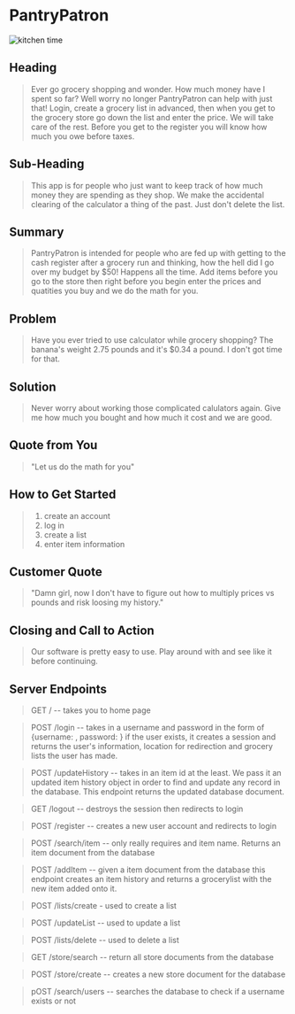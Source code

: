 # PantryPatron #

<!-- 
> This material was originally posted [here](http://www.quora.com/What-is-Amazons-approach-to-product-development-and-product-management). It is reproduced here for posterities sake.

There is an approach called "working backwards" that is widely used at Amazon. They work backwards from the customer, rather than starting with an idea for a product and trying to bolt customers onto it. While working backwards can be applied to any specific product decision, using this approach is especially important when developing new products or features.

For new initiatives a product manager typically starts by writing an internal press release announcing the finished product. The target audience for the press release is the new/updated product's customers, which can be retail customers or internal users of a tool or technology. Internal press releases are centered around the customer problem, how current solutions (internal or external) fail, and how the new product will blow away existing solutions.

If the benefits listed don't sound very interesting or exciting to customers, then perhaps they're not (and shouldn't be built). Instead, the product manager should keep iterating on the press release until they've come up with benefits that actually sound like benefits. Iterating on a press release is a lot less expensive than iterating on the product itself (and quicker!).

If the press release is more than a page and a half, it is probably too long. Keep it simple. 3-4 sentences for most paragraphs. Cut out the fat. Don't make it into a spec. You can accompany the press release with a FAQ that answers all of the other business or execution questions so the press release can stay focused on what the customer gets. My rule of thumb is that if the press release is hard to write, then the product is probably going to suck. Keep working at it until the outline for each paragraph flows. 

Oh, and I also like to write press-releases in what I call "Oprah-speak" for mainstream consumer products. Imagine you're sitting on Oprah's couch and have just explained the product to her, and then you listen as she explains it to her audience. That's "Oprah-speak", not "Geek-speak".

Once the project moves into development, the press release can be used as a touchstone; a guiding light. The product team can ask themselves, "Are we building what is in the press release?" If they find they're spending time building things that aren't in the press release (overbuilding), they need to ask themselves why. This keeps product development focused on achieving the customer benefits and not building extraneous stuff that takes longer to build, takes resources to maintain, and doesn't provide real customer benefit (at least not enough to warrant inclusion in the press release).
 -->
![kitchen time](https://user-images.githubusercontent.com/29153931/44297124-d520a480-a280-11e8-8e5c-a14c7a81575e.jpeg)

## Heading ##
  > Ever go grocery shopping and wonder. How much money have I spent so far? Well worry no longer PantryPatron can help with just that! Login, create a grocery list in advanced, then when you get to the grocery store go down the list and enter the price. We will take care of the rest. Before you get to the register you will know how much you owe before taxes.

## Sub-Heading ##
  > This app is for people who just want to keep track of how much money they are spending as they shop. We make the accidental clearing of the calculator a thing of the past. Just don't delete the list.

## Summary ##
  > PantryPatron is intended for people who are fed up with getting to the cash register after a grocery run and thinking, how the hell did I go over my budget by $50! Happens all the time. Add items before you go to the store then right before you begin enter the prices and quatities you buy and we do the math for you. 
  
## Problem ##
  > Have you ever tried to use calculator while grocery shopping? The banana's weight 2.75 pounds and it's $0.34 a pound. I don't got time for that.

## Solution ##
  > Never worry about working those complicated calulators again. Give me how much you bought and how much it cost and we are good.
## Quote from You ##
  > "Let us do the math for you"

## How to Get Started ##
  > 1. create an account
  > 2. log in
  > 3. create a list
  > 4. enter item information

## Customer Quote ##
  > "Damn girl, now I don't have to figure out how to multiply prices vs pounds and risk loosing my history." 

## Closing and Call to Action ##
  > Our software is pretty easy to use. Play around with and see like it before continuing.

## Server Endpoints ## 
> GET /   -- takes you to home page 

> POST /login  -- takes in a username and password in the form of {username: <username> , password: <password> } if the user exists, it creates a session and returns the user's information, location for redirection and grocery lists the user has made.
 
> POST /updateHistory -- takes in an item id at the least. We pass it an updated item history object in order to find and update any record in the database. This endpoint returns the updated database document. 

> GET /logout  -- destroys the session then redirects to login 

> POST /register -- creates a new user account and redirects to login 

> POST /search/item -- only really requires and item name. Returns an item document from the database

> POST /addItem -- given a item document from the database this endpoint creates an item history and returns a grocerylist with the new item added onto it.

> POST /lists/create - used to create a list  

> POST /updateList -- used to update a list 

> POST /lists/delete --  used to delete a list 

> GET /store/search -- return all store documents from the database

> POST /store/create -- creates a new store document for the database 

> pOST /search/users -- searches the database to check if a username exists or not 
